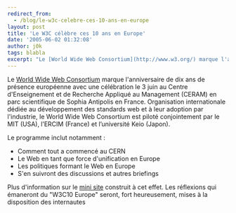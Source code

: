 ```yaml
---
redirect_from:
  - /blog/le-w3c-celebre-ces-10-ans-en-europe
layout: post
title: 'Le W3C célèbre ces 10 ans en Europe'
date: '2005-06-02 01:32:08'
author: j0k
tags: blabla
excerpt: "Le [World Wide Web Consortium](http://www.w3.org/) marque l'anniversaire de dix ans de présence européenne avec une célébration le 3 juin au Centre d'Enseignement et de Recherche Appliqué au Management (CERAM) en parc scientifique de Sophia Antipolis en France.     \nOrganisation internationale dédiée au développement des standards web et à leur adoption      …"
---
```



Le [World Wide Web Consortium](http://www.w3.org/) marque l'anniversaire de dix ans de présence européenne avec une célébration le 3 juin au Centre d'Enseignement et de Recherche Appliqué au Management (CERAM) en parc scientifique de Sophia Antipolis en France.
Organisation internationale dédiée au développement des standards web et à leur adoption par l'industrie, le World Wide Web Consortium est piloté conjointement par le MIT (USA), l’ERCIM (France) et l’université Keio (Japon).

Le programme inclut notamment :
* Comment tout a commencé au CERN
* Le Web en tant que force d'unification en Europe
* Les politiques formant le Web en Europe
* S'en suivront des discussions et autres briefings

Plus d'information sur le [mini site](http://www.w3.org/2005/06/W3C10.html) construit à cet effet.   Les réflexions qui émaneront du "W3C10 Europe" seront, fort heureusement, mises à la disposition des internautes

